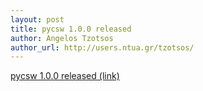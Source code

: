 ```yaml
---
layout: post
title: pycsw 1.0.0 released
author: Angelos Tzotsos
author_url: http://users.ntua.gr/tzotsos/
---
```


[pycsw 1.0.0 released (link)](http://lists.osgeo.org/pipermail/pycsw-devel/2011-June/000046.html)

